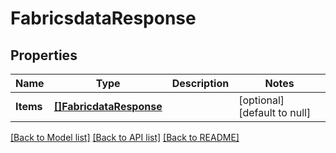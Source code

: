 # FabricsdataResponse

## Properties
Name | Type | Description | Notes
------------ | ------------- | ------------- | -------------
**Items** | [**[]FabricdataResponse**](FabricdataResponse.md) |  | [optional] [default to null]

[[Back to Model list]](../README.md#documentation-for-models) [[Back to API list]](../README.md#documentation-for-api-endpoints) [[Back to README]](../README.md)


